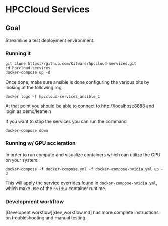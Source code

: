 # HPCCloud Services

## Goal

Streamline a test deployment environment.

### Running it

```
git clone https://github.com/Kitware/hpccloud-services.git
cd hpccloud-services
docker-compose up -d
```

Once done, make sure ansible is done configuring the various bits by looking at the following log

```
docker logs -f hpccloud-services_ansible_1
```

At that point you should be able to connect to http://localhost:8888 and login as demo/letmein

If you want to stop the services you can run the command

```
docker-compose down
```

### Running w/ GPU accleration

In order to run compute and visualize containers which can utilize the GPU on your system:

```
docker-compose -f docker-compose.yml -f docker-compose-nvidia.yml up -d
```

This will apply the service overrides found in `docker-compose-nvidia.yml`, which make use of the `nvidia` container runtime.

### Development workflow

[Developent workflow][dev_workflow.md] has more complete instructions on troubleshooting and manual testing.
